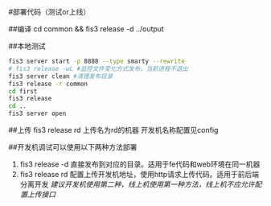 #部署代码（测试or上线）

##编译
cd common && fis3 release -d ../output

##本地测试
```bash
fis3 server start -p 8888 --type smarty --rewrite
# fis3 release -wL #监控文件变化方式发布，当前进程不退出
fis3 server clean #清理发布目录
fis3 release -r common
cd first
fis3 release
cd ..
fis3 server open
```

##上传
fis3 release rd
上传名为rd的机器
开发机名称配置见config

##开发机调试可以使用以下两种方法部署
1. fis3 release -d 直接发布到对应的目录。适用于fe代码和web环境在同一机器
1. fis3 release rd 配置上传开发机地址，使用http请求上传代码。适用于前后端分离开发
*建议开发机使用第二种，线上机使用第一种方法，线上机不应允许配置上传接口*

